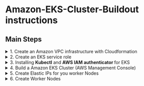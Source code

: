 # Amazon-EKS-Cluster-Buildout instructions



## Main Steps
<details>
  <summary> 1. Create an Amazon VPC infrastructure with Cloudformation </summary>
  
## Build a VPC for EKS using AWS EKS VPC Sample template
What this section builds using AWS Cloudformation...

![](images/EKS-Cluster-VPC.PNG)

* Open the IAM console at https://console.aws.amazon.com/cloudformation/home?region=us-east-2#

      (you choose whatever region you want - I chose Ohio)
* Choose **Create stack**
* On the create a stack page, find **Amazon S3 URL*** adn enter the URL below & next
```
    https://amazon-eks.s3-us-west-2.amazonaws.com/cloudformation/2018-11-07/amazon-eks-vpc-sample.yaml
```
* Enter a **Stack Name** like  \<EKS-sample-vpc\> then  ``` Next ```      ``` Next ```     ``` Create Stack ```

to check that this is the latest verion of the template [Amazon EKS Cloudformation VPC template](https://amazon-eks.s3-us-west-2.amazonaws.com/cloudformation/2018-11-07/amazon-eks-vpc-sample.yaml) 
</details>

<details>
  <summary> 2. Create an EKS service role </summary>
  
 #### In this Section we Create an IAM ROLE to manage EKS service access
 
* Open the IAM console at https://console.aws.amazon.com/iam/ .
* Choose Roles, then **``` Create role ```** .
* Choose **EKS** from the list of services then **EKS - Cluster** for your use case, and then  ```Next: Permissions``` .
* Choose  ``` Next: Tags ``` , ``` Next: Review ``` 
* Enter **Role name** \<Your EKS Role Name\>  and then ``` Create role ``
* On the Roles main page Choose the newly created \<Your EKS Role Name\>
* Choose ``` Attach Policies ```. Add permissions to \<**Your EKS Role Name**\>
* Filter policies for  ``` AmazonEKSServicePolicy  ```  add a Check next to ** AmazonEKSServicePolicy**  then ``` Attach policy```  

  <details>
  <summary> <B> Create an EKS service role (AWS CLI)</B> </summary>
 
  You can do this in a single step using the AWS CLI instead of the AWS Console:

  ```sh
  # get your account ID
  ACCOUNT_ID=$(aws sts get-caller-identity --output text --query 'Account')

  # define a role trust policy that opens the role to users in your account (limited by IAM policy)
  POLICY=$(echo -n '{"Version":"2012-10-17","Statement":[{"Effect":"Allow","Principal":{"AWS":"arn:aws:iam::'; echo -n "$ACCOUNT_ID"; echo -n     ':root"},"Action":"sts:AssumeRole","Condition":{}}]}')

  # create a role named KubernetesAdmin (will print the new role's ARN)
  aws iam create-role \
    --role-name KubernetesAdmin \
    --description "Kubernetes administrator role (for AWS IAM Authenticator for Kubernetes)." \
    --assume-role-policy-document "$POLICY" \
    --output text \
    --query 'Role.Arn'
  ```

  </details>

</details>

<details>
  <summary> 3. Installing <B>Kubectl</B> and <B>AWS IAM authenticator </B>for EKS </summary>

  <details><summary> For <B>linux</B> Systems </summary>

  #### To download kubectl and set it up for use...
**\[ To install kubectl on Linux \]** Kubernetes 1.18
  ```
  {
    mkdir $HOME/bin
    curl -o kubectl https://amazon-eks.s3.us-west-2.amazonaws.com/1.18.9/2020-11-02/bin/linux/amd64/kubectl
    chmod +x .kubectl $HOME/bin/kubectl
    export PATH=$HOME/bin:$PATH
    echo 'export PATH=$HOME/bin:$PATH' >> ~/.bashrc
  }
  ```

  #### To install aws-iam-authenticator on Linux

  A tool to use AWS IAM credentials to authenticate to a Kubernetes cluster. If you are building a Kubernetes installer on AWS, AWS IAM Authenticator for Kubernetes can simplify your bootstrap process. You won't need to somehow smuggle your initial admin credential securely out of your newly installed cluster. Instead, you can create a dedicated 
  ```KubernetesAdmin``` role at cluster provisioning time and set up Authenticator to allow cluster administrator logins.


  Download the Amazon EKS vended aws-iam-authenticator binary from Amazon S3.

  ```
  {
    curl -o aws-iam-authenticator https://amazon-eks.s3.us-west-2.amazonaws.com/1.18.8/2020-09-18/bin/linux/amd64/aws-iam-authenticator
    chmod +x ./aws-iam-authenticator
    cp ./aws-iam-authenticator $HOME/bin/aws-iam-authenticator
    aws-iam-authenticator help
  }
  ```

  ### Update AWS CLI to the latest version direct from AWS
  1. Pull down pip installer

    ```
    python get-oio.py -user
    pip install awscli --upgrade --user
    export PATH=$HOME/.local/bin:$PATH
    echo 'export PATH=$HOME/.local/bin:$PATH' >> ~/.bshrc
    aws eks update-kubeconfig --name <clustername>
    kubectl config view
    kubectl get svc
    ```

  </details>

  <details><summary> For <B>Windows</B> systems  </summary>

  ### To install kubectl on Windows
  * Open a PowerShell terminal window and download the Amazon EKS vended kubectl binary for your cluster's Kubernetes 1.18 version from Amazon S3:
  * The PowerShell script does the following:
  1. Downloads the kubectl.exe executable 
  2. If needed, it creates a new ``` bin``` directory for your kubernetes command line binaries in the currently logged on users home directory. 
  3. Copy the ```kubectl.exe``` executable the ```bin``` directory.
  4. If needed, appends system PATH environment variable with the bin directory and adds the directory if it's NEW.
  ```
  curl -o kubectl.exe https://amazon-eks.s3.us-west-2.amazonaws.com/1.18.9/2020-11-02/bin/windows/amd64/kubectl.exe
  if (!(Test-Path $env:HOMEPATH/bin)) {mkdir $Env:HOMEPATH + '\bin'} # check if bin exists. Make it if it does not
  Move-Item .\kubectl.exe .\bin\
  $newPath = $Env:HOMEPATH+'\bin'
  if (!(($Env:path).Replace("\","_") -match (($Env:HOMEPATH + '\bin')).Replace("\","_"))) {
      if ($Env:path -notmatch ';\$') { $Semi=";" } else { $Semi="" }
      Set-Item -Path Env:Path -Value ($Env:Path + $Semi + $Env:HOMEPATH + '\bin;')  
      SGet-ItemProperty -Path 'Registry::HKEY_LOCAL_MACHINE\System\CurrentControlSet\Control\Session Manager\Environment' -Name PATH -Value $newPath 
  } 
  ```

  After you install kubectl , you can verify its version with the following command:
  ```
  kubectl version --short --client
  ```
  
  ### To install aws-iam-authenticator on Windows
  []: # (original source - https://docs.aws.amazon.com/eks/latest/userguide/install-aws-iam-authenticator.html#install-iam-authenticator-windows)

  * Open a PowerShell terminal window and download the Amazon EKS vended aws-iam-authenticator binary from Amazon S3 using the command that corresponds to the Region that your cluster is in.
  * The PowerShell script does the following:
  1. Downloads the aws-iam-authenticator command line binaries 
  2. Creates a new ``` bin``` directory for your kubernetes command line binaries in the currently logged on users home directory. 
  3. Copy the ```aws-iam-authenticator.exe``` binary to your new directory.
  4. Edits your user or system PATH environment variable and adds the directory to your PATH only if it's NEW.

  ```
  curl -o aws-iam-authenticator.exe https://amazon-eks.s3.us-west-2.amazonaws.com/1.18.8/2020-09-18/bin/windows/amd64/aws-iam-authenticator.exe
  if (!(Test-Path $env:HOMEPATH/bin)) {mkdir $Env:HOMEPATH + '\bin'} # check if bin exists. Make it if it does not
  Move-Item .\aws-iam-authenticator.exe .\bin\
  $newPath = $Env:HOMEPATH+'\bin'
  if (!(($Env:path).Replace("\","_") -match (($Env:HOMEPATH + '\bin')).Replace("\","_"))) {
      if ($Env:path -notmatch ';\$') { $Semi=";" } else { $Semi="" }
      Set-Item -Path Env:Path -Value ($Env:Path + $Semi + $Env:HOMEPATH + '\bin;')  
      SGet-ItemProperty -Path 'Registry::HKEY_LOCAL_MACHINE\System\CurrentControlSet\Control\Session Manager\Environment' -Name PATH -Value $newPath 
  } 
  ```

  Test that the aws-iam-authenticator binary works.
  ```
  aws-iam-authenticator help
  ```

  </details>
  
  <details><summary> For <B>Apple </B>systems  </summary>

  **Yea Right!** - Like I'd do directions on how to do this for a MAC

  </details>
</details>


<details>
  <summary> 4. Build a Amazon EKS Cluster (AWS Management Console)</summary>
  
  **Estimated Cost:**  $0.20/hr while running
                 
   #### Steps to Create the EKS Cluster
 
   * Log into the AWS Console
   * On the AWS Console go to Elastic Kubernetes Services - https://us-east-2.console.aws.amazon.com/eks/home?region=us-east-2#/home
   * At __Create EKS cluster__ enter your cluster name <EKS-Cluster>, then   ```  Next Step ```
   1. Cluster Configuration 
      * Pick the Kubernetes Version  ``` 1.18 ```
      * Cluster Service Role   ``` \<Project\>-eksrole ```
   2. Networking
     * VPC info  - Pick the VPC you made in step #1
     * Subnets - Pick all three of the subnets created with the VPC
     * leave **Public** for Cluctere endpoint access
     * ``` Next ```  ``` Next ```  ``` Create ``` 
</details>

<details>
  <summary> 5. Create Elastic IPs for you worker Nodes </summary>

  **Estimated Cost:**  your basically charged for them when they aren't attached to any running worker nodes.
                 $0.005 per IP address associated with a running instance per hour on a pro rata basis
</details>

<details>
  <summary> 6. Create Worker Nodes </summary>
  
  **Estimated Cost:** Hourly cost of running the ec2 servers

#### This section builds worker nodes in the VPC using a Cloudformation Script,  then attaches them to the EKS CLuster

* Open the IAM console at https://console.aws.amazon.com/cloudformation/home?region=us-east-2#
* Choose **Create stack**
* On the create a stack page, find **Amazon S3 URL*** and enter the URL below & next
```
  https://amazon-eks.s3.us-west-2.amazonaws.com/cloudformation/2020-10-29/amazon-eks-nodegroup.yaml  
```

* Enter a Stack Name ```   EKS-sample-vpc    ``` ``` Next ```   ``` Next ```  ``` Create Stack ```


  [Check here!](https://docs.aws.amazon.com/eks/latest/userguide/eks-optimized-ami.html#gpu-ami) to see if this is still the most current version 

  The AWS CloudFormation node template:  

  
|Kubernetes version 1.18.8  | x86 |
|:------------------------------------|:--|
| Region	|  AMI ID	 |
|US East (Ohio) (us-east-2)  | ami-0dc6bc43da1b962d8	|
|US East (N. Virginia) (us-east-1) | ami-0fae38e27c6113140	|
|US West (Oregon) (us-west-2)	 | ami-04f0f3d381d07e0b6 |
US West (N. California) (us-west-1)	| ami-002e04ca6d86d255e |


| Kubernetes version 1.17.11 | x86 |
|:------------------------------------|:--|
| Region	|  AMI ID	 |
| US East (Ohio) (us-east-2)          | ami-0135903686f192ffe	|
| US East (N. Virginia) (us-east-1)   |	ami-07250434f8a7bc5f1 |
| US West (Oregon) (us-west-2)	      | ami-0c62450bce8f4f57f |
| US West (N. California) (us-west-1)	| ami-05bfd72ad17ebedb8 | 

###  Filling out the form:
The **ClusterName** in your node AWS CloudFormation template must **exactly match** the name of the cluster you want your nodes to join


**TROUBLESHOOTING** the cloudformation script (because you do everything perfectly - everytime!)
* The node is not tagged as being owned by the cluster. Your nodes must have the following tag applied to them, where <cluster-name> is replaced with the name of your cluster.
  

|Key	|Value|
|:-|:-|
|kubernetes.io/cluster/<cluster-name> | owned|


* The nodes may not be able to access the cluster using a public IP address. Ensure that nodes deployed in public subnets are assigned a public IP address. If not, you can associate an elastic IP address to a node after it's launched.

If you STILL have problems go [Here](https://docs.aws.amazon.com/eks/latest/userguide/troubleshooting.html)

  

</details>

